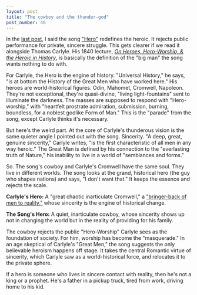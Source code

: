 ```yaml
---
layout: post
title: "The cowboy and the thunder-god"
post_number: 46
---
```


In the [last post](/post-45), I said the song ["Hero"](https://www.youtube.com/watch?v=mHeK0Cwr9sg) redefines the heroic. It rejects public performance for private, sincere struggle. This gets clearer if we read it alongside Thomas Carlyle. His 1840 lecture, [*On Heroes, Hero-Worship, & the Heroic in History*](https://en.wikipedia.org/wiki/On_Heroes,_Hero-Worship,_%26_the_Heroic_in_History), is basically the definition of the "big man" the song wants nothing to do with.

For Carlyle, the Hero is the engine of history. "Universal History," he says, "is at bottom the History of the Great Men who have worked here." His heroes are world-historical figures. Odin, Mahomet, Cromwell, Napoleon. They're not exceptional, they're quasi-divine, "living light-fountains" sent to illuminate the darkness. The masses are supposed to respond with "Hero-worship," with "heartfelt prostrate admiration, submission, burning, boundless, for a noblest godlike Form of Man." This is the "parade" from the song, except Carlyle thinks it's necessary.

But here's the weird part. At the core of Carlyle's thunderous vision is the same quieter angle I pointed out with the song. Sincerity. "A deep, great, genuine sincerity," Carlyle writes, "is the first characteristic of all men in any way heroic." The Great Man is defined by his connection to the "everlasting truth of Nature," his inability to live in a world of "semblances and forms."

So. The song's cowboy and Carlyle's Cromwell have the same soul. They live in different worlds. The song looks at the grand, historical hero (the guy who shapes nations) and says, "I don't want that." It keeps the essence and rejects the scale.

**Carlyle's Hero:** A "great chaotic inarticulate Cromwell," a ["bringer-back of men to reality,"](https://www.online-literature.com/thomas-carlyle/heroes-and-hero-worship/4/) whose sincerity is the engine of historical change.

**The Song's Hero:** A quiet, inarticulate cowboy, whose sincerity shows up not in changing the world but in the reality of providing for his family.

The cowboy rejects the public "Hero-Worship" Carlyle sees as the foundation of society. For him, worship has become the "masquerade." In an age skeptical of Carlyle's "Great Men," the song suggests the only believable heroism happens off stage. It takes the central Romantic virtue of sincerity, which Carlyle saw as a world-historical force, and relocates it to the private sphere.

If a hero is someone who lives in sincere contact with reality, then he's not a king or a prophet. He's a father in a pickup truck, tired from work, driving home to his kid.